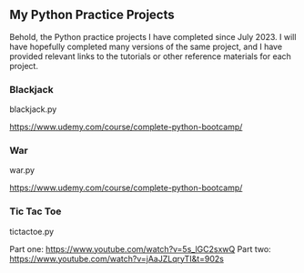 ## My Python Practice Projects

Behold, the Python practice projects I have completed since July 2023. I will have hopefully completed many versions of the same project, and I have provided relevant links to the tutorials or other reference materials for each project.

### Blackjack

blackjack.py

https://www.udemy.com/course/complete-python-bootcamp/

### War

war.py

https://www.udemy.com/course/complete-python-bootcamp/

### Tic Tac Toe

tictactoe.py

Part one: https://www.youtube.com/watch?v=5s_lGC2sxwQ
Part two: https://www.youtube.com/watch?v=jAaJZLqryTI&t=902s
